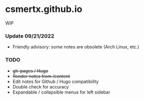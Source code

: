 # csmertx.github.io
WIP

### Update 09/21/2022
- Friendly advisory: some notes are obsolete (Arch Linux, etc.)

### TODO
- ~~gh-pages / Hugo~~
- ~~Render notes from /content~~
- Edit notes for Github / Hugo compatibility
- Double check for accuracy
- Expandable / collapsible menus for left sidebar
